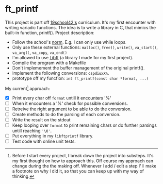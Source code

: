 # ft_printf


This project is part off [19school42's](https://www.facebook.com/19network42/) curriculum. It's my first encounter with writing variadic functions. The idea is to write a library in C, that mimics the built-in function, printf(). Project description: 
* Follow the school's [norm](https://github.com/42School/norminette). E.g. I can only use while loops. 
* Only use these external functions: `malloc()`, `free()`,  `write()`, `va_start()`, `va_arg()`, `va_copy`, `va_end()`
* I'm allowed to use [Libft](https://github.com/FionaSelanno/libft42) (a library I made for my first project). 
* Compile the program with a Makefile
* Don't implemement the buffer management of the original printf().
* Implement the following conversions: `cspdiuxX%`.
* prototype off my funcfion: `int ft_printf(const char *format, ...)`

My current[^1] approach:
- [x] Print every char off `format` untill it encounters '%'
- [ ] When it encounters a '%' check for possible conversions. 
- [ ] Retreive the right argument to be able to do the conversion.
- [ ] Create methods to do the parsing of each conversion.
- [ ] Write the result on the stdout
- [ ] Keep looping over `format` to print remaining chars or do further parsings untill reaching `'\0'`.
- [ ] Put everything in my `libftprintf` library.
- [ ] Test code with online unit tests.

[^1]: Before I start every project, I break down the project into substeps. It's my first thought on how to approach this. Off course my approach can change during the the making off. Whenever I add / edit a step I' ll make a footnote on why I did it, so that you can keep up with my way of thinking.
